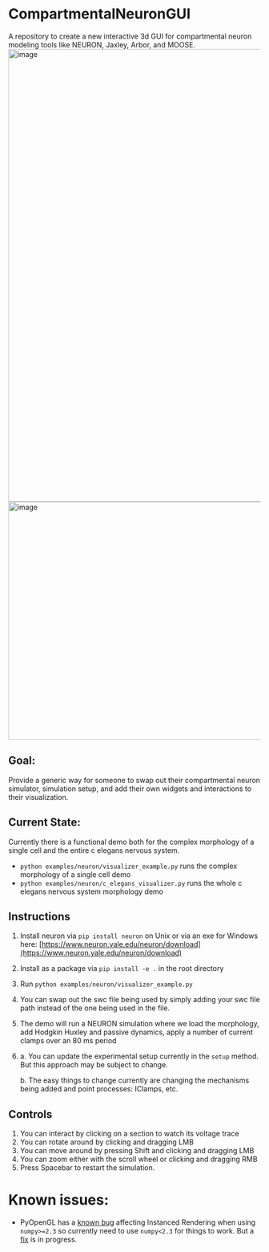 # CompartmentalNeuronGUI
A repository to create a new interactive 3d GUI for compartmental neuron modeling tools like NEURON, Jaxley, Arbor, and MOOSE.
<img width="902" alt="image" src="https://github.com/user-attachments/assets/fbdfcc50-5547-4f87-ae4d-48f3e3c653cd" />
<img width="900" height="474" alt="image" src="https://github.com/user-attachments/assets/3639a36b-59bd-48e3-a0f0-7d74a17f5a3b" />

## Goal:
Provide a generic way for someone to swap out their compartmental neuron simulator, simulation setup, and add their own widgets and interactions to their visualization.

## Current State:
Currently there is a functional demo both for the complex morphology of a single cell and the entire c elegans nervous system.
- `python examples/neuron/visualizer_example.py` runs the complex morphology of a single cell demo
- `python examples/neuron/c_elegans_visualizer.py` runs the whole c elegans nervous system morphology demo

## Instructions
1. Install neuron via `pip install neuron` on Unix or via an exe for Windows here: [https://www.neuron.yale.edu/neuron/download](https://www.neuron.yale.edu/neuron/download)
2. Install as a package via `pip install -e .` in the root directory
3. Run `python examples/neuron/visualizer_example.py`
4. You can swap out the swc file being used by simply adding your swc file path instead of the one being used in the file.
5. The demo will run a NEURON simulation where we load the morphology, add Hodgkin Huxley and passive dynamics, apply a number of current clamps over an 80 ms period
6.
    a. You can update the experimental setup currently in the `setup` method. But this approach may be subject to change.

    b. The easy things to change currently are changing the mechanisms being added and point processes: IClamps, etc.
  
## Controls
1. You can interact by clicking on a section to watch its voltage trace
2. You can rotate around by clicking and dragging LMB
3. You can move around by pressing Shift and clicking and dragging LMB
4. You can zoom either with the scroll wheel or clicking and dragging RMB
5. Press Spacebar to restart the simulation.

# Known issues:
- PyOpenGL has a [known bug](https://github.com/mcfletch/pyopengl/issues/149) affecting Instanced Rendering when using `numpy>=2.3` so currently need to use `numpy<2.3` for things to work. But a [fix](https://github.com/mcfletch/pyopengl/pull/150) is in progress.
